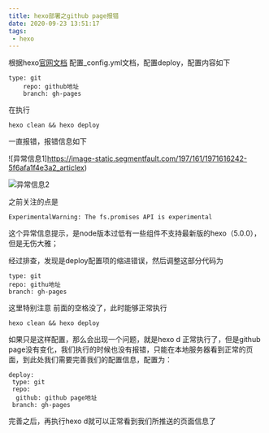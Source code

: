 ```yaml
---
title: hexo部署之github page报错
date: 2020-09-23 13:51:17
tags: 
 - hexo
---
```


根据hexo[官网文档]('https://hexo.io/zh-cn/docs/github-pages') 配置_config.yml文档，配置deploy，配置内容如下

```
type: git
    repo: github地址
    branch: gh-pages
```

在执行

```
hexo clean && hexo deploy
```

一直报错，报错信息如下

![异常信息1]https://image-static.segmentfault.com/197/161/1971616242-5f6afa1f4e3a2_articlex)

![异常信息2](https://image-static.segmentfault.com/338/098/3380985914-5f6afa2ea4dd7_articlex)

之前关注的点是

```
ExperimentalWarning: The fs.promises API is experimental
```

这个异常信息提示，是node版本过低有一些组件不支持最新版的hexo（5.0.0），但是无伤大雅；

经过排查，发现是deploy配置项的缩进错误，然后调整这部分代码为

```
type: git
repo: githu地址
branch: gh-pages
```

这里特别注意 前面的空格没了，此时能够正常执行

```
hexo clean && hexo deploy
```

如果只是这样配置，那么会出现一个问题，就是hexo d 正常执行了，但是github page没有变化，我们执行的时候也没有报错，只能在本地服务器看到正常的页面，到此处我们需要完善我们的配置信息，配置为：

```
deploy:
 type: git 
 repo: 
  github: github page地址 
 branch: gh-pages 
```

完善之后，再执行hexo d就可以正常看到我们所推送的页面信息了

